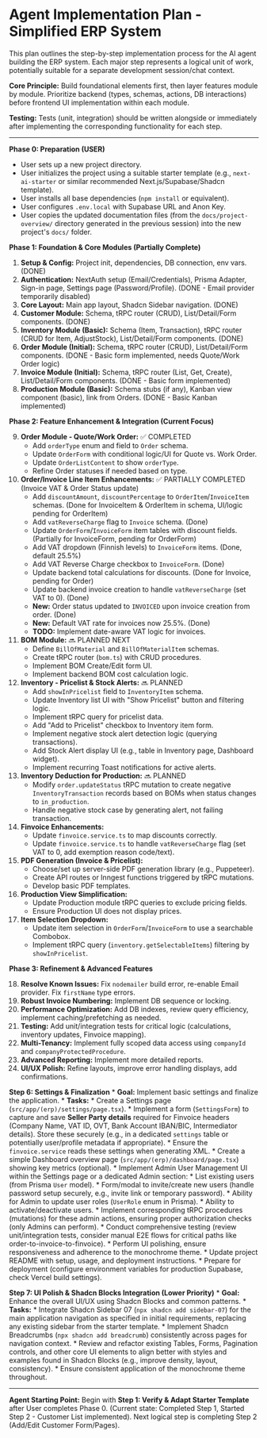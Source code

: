 # Agent Implementation Plan - Simplified ERP System

This plan outlines the step-by-step implementation process for the AI agent building the ERP system. Each major step represents a logical unit of work, potentially suitable for a separate development session/chat context.

**Core Principle:** Build foundational elements first, then layer features module by module. Prioritize backend (types, schemas, actions, DB interactions) before frontend UI implementation within each module.

**Testing:** Tests (unit, integration) should be written alongside or immediately after implementing the corresponding functionality for each step.

--- --- ---

**Phase 0: Preparation (USER)**

*   User sets up a new project directory.
*   User initializes the project using a suitable starter template (e.g., `next-ai-starter` or similar recommended Next.js/Supabase/Shadcn template).
*   User installs all base dependencies (`npm install` or equivalent).
*   User configures `.env.local` with Supabase URL and Anon Key.
*   User copies the updated documentation files (from the `docs/project-overview/` directory generated in the previous session) into the new project's `docs/` folder.

**Phase 1: Foundation & Core Modules (Partially Complete)**

1.  **Setup & Config:** Project init, dependencies, DB connection, env vars. (DONE)
2.  **Authentication:** NextAuth setup (Email/Credentials), Prisma Adapter, Sign-in page, Settings page (Password/Profile). (DONE - Email provider temporarily disabled)
3.  **Core Layout:** Main app layout, Shadcn Sidebar navigation. (DONE)
4.  **Customer Module:** Schema, tRPC router (CRUD), List/Detail/Form components. (DONE)
5.  **Inventory Module (Basic):** Schema (Item, Transaction), tRPC router (CRUD for Item, AdjustStock), List/Detail/Form components. (DONE)
6.  **Order Module (Initial):** Schema, tRPC router (CRUD), List/Detail/Form components. (DONE - Basic form implemented, needs Quote/Work Order logic)
7.  **Invoice Module (Initial):** Schema, tRPC router (List, Get, Create), List/Detail/Form components. (DONE - Basic form implemented)
8.  **Production Module (Basic):** Schema stubs (if any), Kanban view component (basic), link from Orders. (DONE - Basic Kanban implemented)

**Phase 2: Feature Enhancement & Integration (Current Focus)**

9.  **Order Module - Quote/Work Order:** ✅ COMPLETED
    *   Add `orderType` enum and field to `Order` schema.
    *   Update `OrderForm` with conditional logic/UI for Quote vs. Work Order.
    *   Update `OrderListContent` to show `orderType`.
    *   Refine Order statuses if needed based on type.
10. **Order/Invoice Line Item Enhancements:** ✅ PARTIALLY COMPLETED (Invoice VAT & Order Status update)
    *   Add `discountAmount`, `discountPercentage` to `OrderItem`/`InvoiceItem` schemas. (Done for InvoiceItem & OrderItem in schema, UI/logic pending for OrderItem)
    *   Add `vatReverseCharge` flag to `Invoice` schema. (Done)
    *   Update `OrderForm`/`InvoiceForm` item tables with discount fields. (Partially for InvoiceForm, pending for OrderForm)
    *   Add VAT dropdown (Finnish levels) to `InvoiceForm` items. (Done, default 25.5%)
    *   Add VAT Reverse Charge checkbox to `InvoiceForm`. (Done)
    *   Update backend total calculations for discounts. (Done for Invoice, pending for Order)
    *   Update backend invoice creation to handle `vatReverseCharge` (set VAT to 0). (Done)
    *   **New:** Order status updated to `INVOICED` upon invoice creation from order. (Done)
    *   **New:** Default VAT rate for invoices now 25.5%. (Done)
    *   **TODO:** Implement date-aware VAT logic for invoices.
11. **BOM Module:** 🔜 PLANNED NEXT
    *   Define `BillOfMaterial` and `BillOfMaterialItem` schemas.
    *   Create tRPC router (`bom.ts`) with CRUD procedures.
    *   Implement BOM Create/Edit form UI.
    *   Implement backend BOM cost calculation logic.
12. **Inventory - Pricelist & Stock Alerts:** 🔜 PLANNED
    *   Add `showInPricelist` field to `InventoryItem` schema.
    *   Update Inventory list UI with "Show Pricelist" button and filtering logic.
    *   Implement tRPC query for pricelist data.
    *   Add "Add to Pricelist" checkbox to Inventory item form.
    *   Implement negative stock alert detection logic (querying transactions).
    *   Add Stock Alert display UI (e.g., table in Inventory page, Dashboard widget).
    *   Implement recurring Toast notifications for active alerts.
13. **Inventory Deduction for Production:** 🔜 PLANNED
    *   Modify `order.updateStatus` tRPC mutation to create negative `InventoryTransaction` records based on BOMs when status changes to `in_production`.
    *   Handle negative stock case by generating alert, not failing transaction.
14. **Finvoice Enhancements:**
    *   Update `finvoice.service.ts` to map discounts correctly.
    *   Update `finvoice.service.ts` to handle `vatReverseCharge` flag (set VAT to 0, add exemption reason code/text).
15. **PDF Generation (Invoice & Pricelist):**
    *   Choose/set up server-side PDF generation library (e.g., Puppeteer).
    *   Create API routes or Inngest functions triggered by tRPC mutations.
    *   Develop basic PDF templates.
16. **Production View Simplification:**
    *   Update Production module tRPC queries to exclude pricing fields.
    *   Ensure Production UI does not display prices.
17. **Item Selection Dropdown:**
    *   Update item selection in `OrderForm`/`InvoiceForm` to use a searchable Combobox.
    *   Implement tRPC query (`inventory.getSelectableItems`) filtering by `showInPricelist`.

**Phase 3: Refinement & Advanced Features**

18. **Resolve Known Issues:** Fix `nodemailer` build error, re-enable Email provider. Fix `firstName` type errors.
19. **Robust Invoice Numbering:** Implement DB sequence or locking.
20. **Performance Optimization:** Add DB indexes, review query efficiency, implement caching/prefetching as needed.
21. **Testing:** Add unit/integration tests for critical logic (calculations, inventory updates, Finvoice mapping).
22. **Multi-Tenancy:** Implement fully scoped data access using `companyId` and `companyProtectedProcedure`.
23. **Advanced Reporting:** Implement more detailed reports.
24. **UI/UX Polish:** Refine layouts, improve error handling displays, add confirmations.

**Step 6: Settings & Finalization**
    *   **Goal:** Implement basic settings and finalize the application.
    *   **Tasks:**
        *   Create a Settings page (`src/app/(erp)/settings/page.tsx`).
        *   Implement a form (`SettingsForm`) to capture and save **Seller Party details** required for Finvoice headers (Company Name, VAT ID, OVT, Bank Account IBAN/BIC, Intermediator details). Store these securely (e.g., in a dedicated `settings` table or potentially user/profile metadata if appropriate).
        *   Ensure the `finvoice.service` reads these settings when generating XML.
        *   Create a simple Dashboard overview page (`src/app/(erp)/dashboard/page.tsx`) showing key metrics (optional).
        *   Implement Admin User Management UI within the Settings page or a dedicated Admin section:
            *   List existing users (from Prisma `User` model).
            *   Form/modal to invite/create new users (handle password setup securely, e.g., invite link or temporary password).
            *   Ability for Admin to update user roles (`UserRole` enum in Prisma).
            *   Ability to activate/deactivate users.
            *   Implement corresponding tRPC procedures (mutations) for these admin actions, ensuring proper authorization checks (only Admins can perform).
        *   Conduct comprehensive testing (review unit/integration tests, consider manual E2E flows for critical paths like order-to-invoice-to-finvoice).
        *   Perform UI polishing, ensure responsiveness and adherence to the monochrome theme.
        *   Update project README with setup, usage, and deployment instructions.
        *   Prepare for deployment (configure environment variables for production Supabase, check Vercel build settings).

**Step 7: UI Polish & Shadcn Blocks Integration (Lower Priority)**
    *   **Goal:** Enhance the overall UI/UX using Shadcn Blocks and common patterns.
    *   **Tasks:**
        *   Integrate Shadcn Sidebar 07 (`npx shadcn add sidebar-07`) for the main application navigation as specified in initial requirements, replacing any existing sidebar from the starter template.
        *   Implement Shadcn Breadcrumbs (`npx shadcn add breadcrumb`) consistently across pages for navigation context.
        *   Review and refactor existing Tables, Forms, Pagination controls, and other core UI elements to align better with styles and examples found in Shadcn Blocks (e.g., improve density, layout, consistency).
        *   Ensure consistent application of the monochrome theme throughout.

--- --- ---

**Agent Starting Point:** Begin with **Step 1: Verify & Adapt Starter Template** after User completes Phase 0. (Current state: Completed Step 1, Started Step 2 - Customer List implemented). Next logical step is completing Step 2 (Add/Edit Customer Form/Pages).
